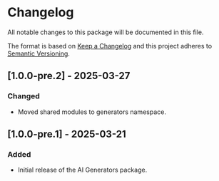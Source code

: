 # Changelog
All notable changes to this package will be documented in this file.

The format is based on [Keep a Changelog](http://keepachangelog.com/en/1.0.0/)
and this project adheres to [Semantic Versioning](http://semver.org/spec/v2.0.0.html).

## [1.0.0-pre.2] - 2025-03-27

### Changed

- Moved shared modules to generators namespace.


## [1.0.0-pre.1] - 2025-03-21

### Added

- Initial release of the AI Generators package.
